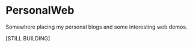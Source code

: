# PersonalWeb

Somewhere placing my personal blogs and some interesting web demos.

[STILL BUILDING]
